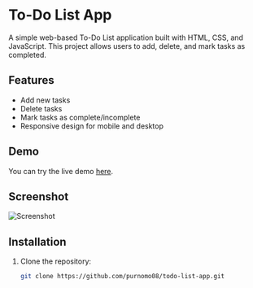 # To-Do List App

A simple web-based To-Do List application built with HTML, CSS, and JavaScript. This project allows users to add, delete, and mark tasks as completed.

## Features

- Add new tasks
- Delete tasks
- Mark tasks as complete/incomplete
- Responsive design for mobile and desktop

## Demo

You can try the live demo [here](https://example.com/demo).

## Screenshot

![Screenshot](screenshot.png)

## Installation

1. Clone the repository:
   ```bash
   git clone https://github.com/purnomo08/todo-list-app.git
